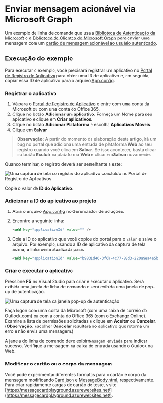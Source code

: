 # Enviar mensagem acionável via Microsoft Graph

Um exemplo de linha de comando que usa a [Biblioteca de Autenticação da Microsoft](https://www.nuget.org/packages/Microsoft.Identity.Client) e a [Biblioteca de Clientes do Microsoft Graph](https://www.nuget.org/packages/Microsoft.Graph/) para enviar uma mensagem com um [cartão de mensagem acionável ao usuário autenticado](https://docs.microsoft.com/en-us/outlook/actionable-messages/).

## Execução do exemplo

Para executar o exemplo, você precisará registrar um aplicativo no [Portal de Registro de Aplicativo](https://apps.dev.microsoft.com) para obter uma ID de aplicativo e, em seguida, copiar essa ID de aplicativo para o arquivo [App.config](./App.config).

### Registrar o aplicativo

1. Vá para o [Portal de Registro de Aplicativo](https://apps.dev.microsoft.com) e entre com uma conta da Microsoft ou com uma conta do Office 365.
1. Clique no botão **Adicionar um aplicativo**. Forneça um Nome para seu aplicativo e clique em **Criar aplicativos**.
1. Clique no botão **Adicionar Plataforma** e escolha **Aplicativos Móveis**.
1. Clique em **Salvar**

> **Observação:** A partir do momento da elaboração deste artigo, há um bug no portal que adiciona uma entrada de plataforma **Web** ao seu registro quando você clica em **Salvar**. Se isso acontecer, basta clicar no botão **Excluir** na plataforma **Web** e clicar em**Salvar** novamente.

Quando terminar, o registro deverá ser semelhante a este:

![Uma captura de tela do registro do aplicativo concluído no Portal de Registro de Aplicativos](readme-images/app-registration.PNG)

Copie o valor de **ID do Aplicativo**.

### Adicionar a ID do aplicativo ao projeto

1. Abra o arquivo [App.config](App.config) no Gerenciador de soluções.
1. Encontre a seguinte linha: 

    ```xml
    <add key="applicationId" value="" />
    ```
1. Cole a ID do aplicativo que você copiou do portal para o `valor` e salve o arquivo. Por exemplo, usando a ID de aplicativo da captura de tela acima, a linha seria atualizada para:

    ```xml
    <add key="applicationId" value="b9831d46-3f6b-4c77-82d3-220a9ea4e5ba" />
    ```

### Criar e executar o aplicativo

Pressione **F5** no Visual Studio para criar e executar o aplicativo. Será exibida uma janela de linha de comando e será exibida uma janela de pop-up de autenticação.

![Uma captura de tela da janela pop-up de autenticação](readme-images/auth-popup.PNG)

Faça logon com uma conta da Microsoft (com uma caixa de correio do Outlook.com) ou com a conta do Office 365 (com o Exchange Online). Examine a lista de permissões solicitadas e clique em **Aceitar** ou **Cancelar**. (**Observação:** escolher **Cancelar** resultará no aplicativo que retorna um erro e não envia uma mensagem.)

A janela do linha de comando deve exibir`Mensagem enviada` para indicar sucesso. Verifique a mensagem na caixa de entrada usando o Outlook na Web.

### Modificar o cartão ou o corpo da mensagem

Você pode experimentar diferentes formatos para o cartão e corpo da mensagem modificando [Card.json](Card.json) e [MessageBody.html](MessageBody.html), respectivamente. Para criar rapidamente cargas de cartão de teste, visite [https://messagecardplayground.azurewebsites.net/](https://messagecardplayground.azurewebsites.net/).